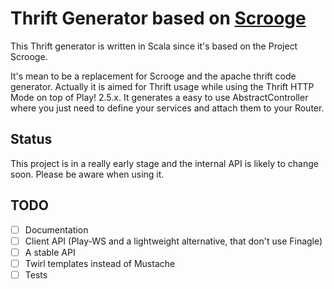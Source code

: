 # Thrift Generator based on [Scrooge](https://github.com/twitter/scrooge)

This Thrift generator is written in Scala since it's based on the Project Scrooge.

It's mean to be a replacement for Scrooge and the apache thrift code generator.
Actually it is aimed for Thrift usage while using the Thrift HTTP Mode on top of Play! 2.5.x.
It generates a easy to use AbstractController where you just need to define your services and attach them to your Router.

## Status

This project is in a really early stage and the internal API is likely to change soon.
Please be aware when using it.

## TODO

- [ ] Documentation
- [ ] Client API (Play-WS and a lightweight alternative, that don't use Finagle)
- [ ] A stable API
- [ ] Twirl templates instead of Mustache
- [ ] Tests